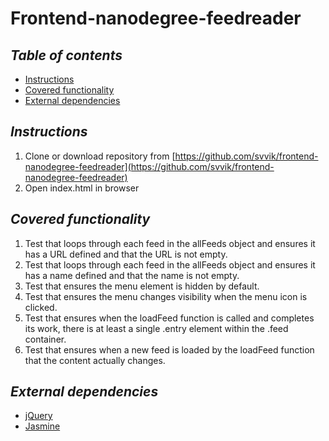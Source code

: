 Frontend-nanodegree-feedreader
===============================
## *Table of contents*

- [Instructions](#**instructions**)
- [Covered functionality](#**coveredfunctionality**)
- [External dependencies](#**externaldependencies**)


## *Instructions*

1. Clone or download repository from [https://github.com/svvik/frontend-nanodegree-feedreader](https://github.com/svvik/frontend-nanodegree-feedreader)
2. Open index.html in browser

## *Covered functionality*

1. Test that loops through each feed in the allFeeds object and ensures it has a URL defined and that the URL is not empty.
2. Test that loops through each feed in the allFeeds object and ensures it has a name defined and that the name is not empty.
3. Test that ensures the menu element is hidden by default.
4. Test that ensures the menu changes visibility when the menu icon is clicked.
5. Test that ensures when the loadFeed function is called and completes its work, there is at least a single .entry element within the .feed container.
6. Test that ensures when a new feed is loaded by the loadFeed function that the content actually changes.

## *External dependencies*
* [jQuery](https://jquery.com/)
* [Jasmine](https://jasmine.github.io/)
